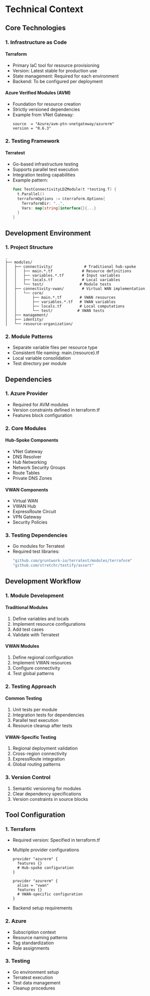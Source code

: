 # Technical Context

## Core Technologies

### 1. Infrastructure as Code

#### Terraform

- Primary IaC tool for resource provisioning
- Version: Latest stable for production use
- State management: Required for each environment
- Backend: To be configured per deployment

#### Azure Verified Modules (AVM)

- Foundation for resource creation
- Strictly versioned dependencies
- Example from VNet Gateway:
  ```hcl
  source  = "Azure/avm-ptn-vnetgateway/azurerm"
  version = "0.6.3"
  ```

### 2. Testing Framework

#### Terratest

- Go-based infrastructure testing
- Supports parallel test execution
- Integration testing capabilities
- Example pattern:
  ```go
  func TestConnectivityLDZModule(t *testing.T) {
    t.Parallel()
    terraformOptions := &terraform.Options{
      TerraformDir: "..",
      Vars: map[string]interface{}{...}
    }
  }
  ```

## Development Environment

### 1. Project Structure

```
.
├── modules/
│   ├── connectivity/              # Traditional hub-spoke
│   │   ├── main.*.tf             # Resource definitions
│   │   ├── variables.*.tf        # Input variables
│   │   ├── locals.tf             # Local variables
│   │   └── test/                # Module tests
│   ├── connectivity-vwan/        # Virtual WAN implementation
│   │   └── core/
│   │       ├── main.*.tf        # VWAN resources
│   │       ├── variables.*.tf   # VWAN variables
│   │       ├── locals.tf        # Local computations
│   │       └── test/           # VWAN tests
│   ├── management/
│   ├── identity/
│   └── resource-organization/
```

### 2. Module Patterns

- Separate variable files per resource type
- Consistent file naming: main.{resource}.tf
- Local variable consolidation
- Test directory per module

## Dependencies

### 1. Azure Provider

- Required for AVM modules
- Version constraints defined in terraform.tf
- Features block configuration

### 2. Core Modules

#### Hub-Spoke Components

- VNet Gateway
- DNS Resolver
- Hub Networking
- Network Security Groups
- Route Tables
- Private DNS Zones

#### VWAN Components

- Virtual WAN
- VWAN Hub
- ExpressRoute Circuit
- VPN Gateway
- Security Policies

### 3. Testing Dependencies

- Go modules for Terratest
- Required test libraries:
  ```go
  "github.com/gruntwork-io/terratest/modules/terraform"
  "github.com/stretchr/testify/assert"
  ```

## Development Workflow

### 1. Module Development

#### Traditional Modules

1. Define variables and locals
2. Implement resource configurations
3. Add test cases
4. Validate with Terratest

#### VWAN Modules

1. Define regional configuration
2. Implement VWAN resources
3. Configure connectivity
4. Test global patterns

### 2. Testing Approach

#### Common Testing

1. Unit tests per module
2. Integration tests for dependencies
3. Parallel test execution
4. Resource cleanup after tests

#### VWAN-Specific Testing

1. Regional deployment validation
2. Cross-region connectivity
3. ExpressRoute integration
4. Global routing patterns

### 3. Version Control

1. Semantic versioning for modules
2. Clear dependency specifications
3. Version constraints in source blocks

## Tool Configuration

### 1. Terraform

- Required version: Specified in terraform.tf
- Multiple provider configurations

  ```hcl
  provider "azurerm" {
    features {}
    # Hub-spoke configuration
  }

  provider "azurerm" {
    alias = "vwan"
    features {}
    # VWAN-specific configuration
  }
  ```

- Backend setup requirements

### 2. Azure

- Subscription context
- Resource naming patterns
- Tag standardization
- Role assignments

### 3. Testing

- Go environment setup
- Terratest execution
- Test data management
- Cleanup procedures
